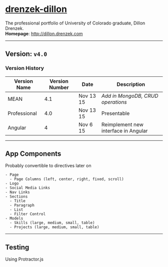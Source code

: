 # [drenzek-dillon](http://dillon.drenzek.com)
The professional portfolio of University of Colorado graduate, Dillon Drenzek. <br>
**Homepage**: http://dillon.drenzek.com

---------
## Version: `v4.0` <br>

### Version History
| Version Name      | Version Number    | Date          | Description |
|-------------------|-----------|---------------|---|
| MEAN              | 4.1   |   Nov 13 15   | _Add in MongoDB, CRUD operations_ |
| Professional      | 4.0   |   Nov 13 15   | Presentable |
| Angular           | 4     |   Nov  6 15   | Reimplement new interface in Angular |

---------

## App Components
Probably convertible to directives later on

    - Page
      - Page Columns (left, center, right, fixed, scroll)
    - Logo
    - Social Media Links
    - Nav Links
    - Sections
      - Title
      - Paragraph
      - List
      - Filter Control
    - Models
      - Skills (large, medium, small, table)
      - Projects (large, medium, small, table)

----

## Testing
Using Protractor.js
